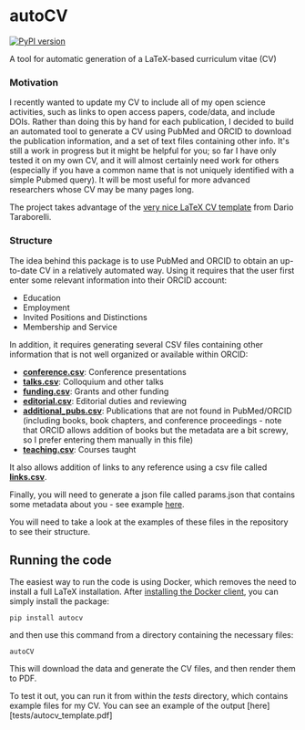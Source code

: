 # autoCV

[![PyPI version](https://badge.fury.io/py/autocv.svg)](https://badge.fury.io/py/autocv)

A tool for automatic generation of a LaTeX-based curriculum vitae (CV)

### Motivation

I recently wanted to update my CV to include all of my open science activities, such as links to open access papers, code/data, and include DOIs.  Rather than doing this by hand for each publication, I decided to build an automated tool to generate a CV using PubMed and ORCID to download the publication information, and a set of text files containing other info.  It's still a work in progress but it might be helpful for you; so far I have only tested it on my own CV, and it will almost certainly need work for others (especially if you have a common name that is not uniquely identified with a simple Pubmed query). It will be most useful for more advanced researchers whose CV may be many pages long.  

The project takes advantage of the [very nice LaTeX CV template](http://nitens.org/taraborelli/cvtex) from Dario Taraborelli.

### Structure

The idea behind this package is to use PubMed and ORCID to obtain an up-to-date CV in a relatively automated way.
Using it requires that the user first enter some relevant information into their ORCID account:

* Education
* Employment
* Invited Positions and Distinctions
* Membership and Service

In addition, it requires generating several CSV files containing other information that is not well organized or available within ORCID:

* **[conference.csv](conference.csv)**: Conference presentations
* **[talks.csv](talks.csv)**: Colloquium and other talks
* **[funding.csv](funding.csv)**: Grants and other funding
* **[editorial.csv](editorial.csv)**: Editorial duties and reviewing
* **[additional_pubs.csv](additional_pubs.csv)**: Publications that are not found in PubMed/ORCID (including books, book chapters, and conference proceedings - note that ORCID allows addition of books but the metadata are a bit screwy, so I prefer entering them manually in this file)
* **[teaching.csv](teaching.csv)**: Courses taught

It also allows addition of links to any reference using a csv file called **[links.csv](links.csv)**.

Finally, you will need to generate a json file called params.json that contains some metadata about you - see example [here](params.json).

You will need to take a look at the examples of these files in the repository to see their structure.

## Running the code

The easiest way to run the code is using Docker, which removes the need to install a full LaTeX installation.  After [installing the Docker client](https://docs.docker.com/get-docker/), you can simply install the package:

```pip install autocv```

and then use this command from a directory containing the necessary files:

```autoCV```

This will download the data and generate the CV files, and then render them to PDF.

To test it out, you can run it from within the *tests* directory, which contains example files for my CV.  You can see an example of the output [here][tests/autocv_template.pdf]